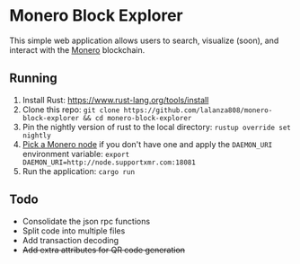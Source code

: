 # Monero Block Explorer

This simple web application allows users to search, visualize (soon), and interact with the [Monero](https://getmonero.org) blockchain.

## Running

1. Install Rust: https://www.rust-lang.org/tools/install
2. Clone this repo: `git clone https://github.com/lalanza808/monero-block-explorer && cd monero-block-explorer`
3. Pin the nightly version of rust to the local directory: `rustup override set nightly`
4. [Pick a Monero node](https://moneroworld.com) if you don't have one and apply the `DAEMON_URI` environment variable: `export DAEMON_URI=http://node.supportxmr.com:18081`
5. Run the application: `cargo run`

## Todo

* Consolidate the json rpc functions
* Split code into multiple files
* Add transaction decoding
* ~~Add extra attributes for QR code generation~~
